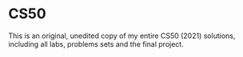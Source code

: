# CS50
This is an original, unedited copy of my entire CS50 (2021) solutions, including all labs, problems sets and the final project.
